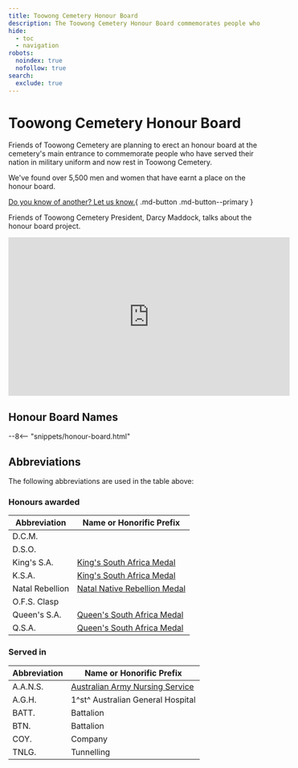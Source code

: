 ```yaml
---
title: Toowong Cemetery Honour Board 
description: The Toowong Cemetery Honour Board commemorates people who have served in military uniform 
hide:
  - toc
  - navigation
robots: 
  noindex: true
  nofollow: true
search:
  exclude: true
---
```


# Toowong Cemetery Honour Board

Friends of Toowong Cemetery are planning to erect an honour board at the cemetery's main entrance to commemorate people who have served their nation in military uniform and now rest in Toowong Cemetery. 

We've found over 5,500 men and women that have earnt a place on the honour board. 

[Do you know of another? Let us know.](../contact.md){ .md-button .md-button--primary }

Friends of Toowong Cemetery President, Darcy Maddock, talks about the honour board project. 

<!--
<div class="video-wrapper">
  <iframe width="560" height="315" src="https://www.youtube.com/embed/mVfixEzUpwk" title="YouTube video player" frameborder="0" allow="accelerometer; clipboard-write; encrypted-media; gyroscope; picture-in-picture" allowfullscreen></iframe>
</div> 
-->

<iframe width="560" height="315" src="https://www.youtube.com/embed/mVfixEzUpwk?start=7" title="YouTube video player" frameborder="0" allow="accelerometer; autoplay; clipboard-write; encrypted-media; gyroscope; picture-in-picture" allowfullscreen></iframe>

## Honour Board Names

--8<-- "snippets/honour-board.html"

## Abbreviations

The following abbreviations are used in the table above: 

### Honours awarded

| Abbreviation    | Name or Honorific Prefix |
| -----------     | ----------- |
| D.C.M.          | |
| D.S.O.          | |
| King's S.A.     | [King's South Africa Medal](https://en.wikipedia.org/wiki/King%27s_South_Africa_Medal) |
| K.S.A.          | [King's South Africa Medal](https://en.wikipedia.org/wiki/King%27s_South_Africa_Medal) |
| Natal Rebellion | [Natal Native Rebellion Medal](https://en.wikipedia.org/wiki/Natal_Native_Rebellion_Medal) |
| O.F.S. Clasp    | |
| Queen's S.A.    | [Queen's South Africa Medal](https://en.wikipedia.org/wiki/Queen%27s_South_Africa_Medal) |
|  Q.S.A.         | [Queen's South Africa Medal](https://en.wikipedia.org/wiki/Queen%27s_South_Africa_Medal) |

### Served in 

| Abbreviation | Name or Honorific Prefix |
| -----------  | ----------- |
| A.A.N.S.     | [Australian Army Nursing Service](https://en.wikipedia.org/wiki/Australian_Army_Nursing_Service) |
| A.G.H.       | 1^st^ Australian General Hospital     |
| BATT.        | Battalion     |
| BTN.        | Battalion     |
| COY. | Company |
| TNLG. | Tunnelling |

<!--

## Download the data

The [Moved Paddington Cemetery Headstones](moved-paddington-headstones.md) by [Friends of Toowong Cemetery Association Inc.](../index.md), is licensed under [CC BY 4.0](https://creativecommons.org/licenses/by/4.0/). You must provide attribution if you reuse this work.

Download the Moved Paddington Cemetery Headstones as a <a href="../../assets/data/moved-paddington-cemetery-headstones.csv" download>Comma Separated Value file</a> (.csv) 

!!! warning "Excel interprets some grave locations as dates"

    If you open the .csv file using Microsoft Excel, be aware that it changes some grave locations into dates. [This behaviour cannot be prevented](https://support.microsoft.com/en-us/office/stop-automatically-changing-numbers-to-dates-452bd2db-cc96-47d1-81e4-72cec11c4ed8?ns=excel&version=90&ui=en-us&rs=en-us&ad=us). We suggest you consider using another tool.

-->
